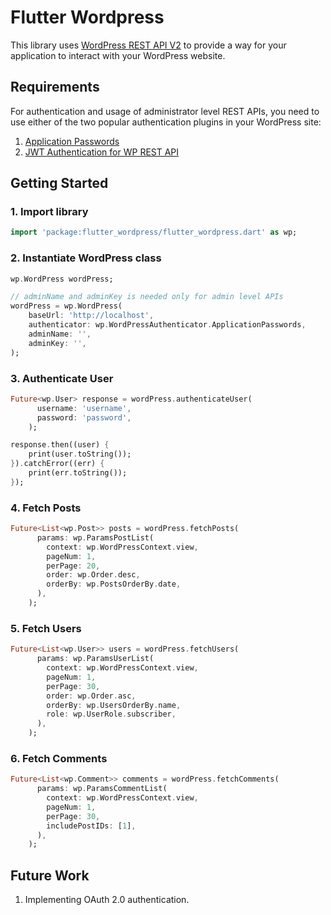 # Flutter Wordpress

This library uses [WordPress REST API V2](https://developer.wordpress.org/rest-api/) to provide a way for your application to interact with your WordPress website.

## Requirements
For authentication and usage of administrator level REST APIs, you need to use either of the two popular authentication plugins in your WordPress site:
1. [Application Passwords](https://wordpress.org/plugins/application-passwords/)
2. [JWT Authentication for WP REST API](https://wordpress.org/plugins/jwt-authentication-for-wp-rest-api/)

## Getting Started

### 1. Import library

```dart
import 'package:flutter_wordpress/flutter_wordpress.dart' as wp;
```

### 2. Instantiate WordPress class

```dart
wp.WordPress wordPress;

// adminName and adminKey is needed only for admin level APIs
wordPress = wp.WordPress(
    baseUrl: 'http://localhost',
    authenticator: wp.WordPressAuthenticator.ApplicationPasswords,
    adminName: '', 
    adminKey: '',
);
```

### 3. Authenticate User

```dart
Future<wp.User> response = wordPress.authenticateUser(
      username: 'username',
      password: 'password',
    );

response.then((user) {
    print(user.toString());
}).catchError((err) {
    print(err.toString());
});
```

### 4. Fetch Posts

```dart
Future<List<wp.Post>> posts = wordPress.fetchPosts(
      params: wp.ParamsPostList(
        context: wp.WordPressContext.view,
        pageNum: 1,
        perPage: 20,
        order: wp.Order.desc,
        orderBy: wp.PostsOrderBy.date,
      ),
    );
```

### 5. Fetch Users

```dart
Future<List<wp.User>> users = wordPress.fetchUsers(
      params: wp.ParamsUserList(
        context: wp.WordPressContext.view,
        pageNum: 1,
        perPage: 30,
        order: wp.Order.asc,
        orderBy: wp.UsersOrderBy.name,
        role: wp.UserRole.subscriber,
      ),
    );
```

### 6. Fetch Comments

```dart
Future<List<wp.Comment>> comments = wordPress.fetchComments(
      params: wp.ParamsCommentList(
        context: wp.WordPressContext.view,
        pageNum: 1,
        perPage: 30,
        includePostIDs: [1],
      ),
    );
```

## Future Work
1. Implementing OAuth 2.0 authentication.



